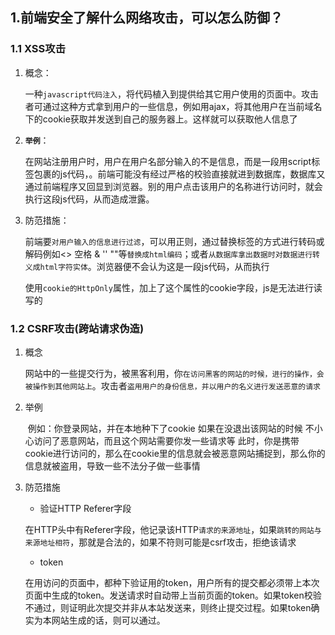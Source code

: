 ## 1.前端安全了解什么网络攻击，可以怎么防御？

### 1.1 XSS攻击

1. 概念：

   ​	一种`javascript代码注入`，将代码植入到提供给其它用户使用的页面中。攻击者可通过这种方式拿到用户的一些信息，例如用ajax，将其他用户在当前域名下的cookie获取并发送到自己的服务器上。这样就可以获取他人信息了

   

2. **`举例`**：

   ​	在网站注册用户时，用户在用户名部分输入的不是信息，而是一段用script标签包裹的js代码，<script>xxx</script>。前端可能没有经过严格的校验直接就进到数据库，数据库又通过前端程序又回显到浏览器。别的用户点击该用户的名称进行访问时，就会执行这段js代码，从而造成泄露。

   

3. 防范措施：

   ​	前端要`对用户输入的信息进行过滤`，可以用正则，通过替换标签的方式进行转码或解码例如<> 空格 & '' ""等`替换成html编码`；或者`从数据库拿出数据时对数据进行转义成html字符实体`。浏览器便不会认为这是一段js代码，从而执行

   ​	使用`cookie的HttpOnly`属性，加上了这个属性的cookie字段，js是无法进行读写的



### 1.2 CSRF攻击(跨站请求伪造)

1. 概念

   ​	网站中的一些提交行为，被黑客利用，你`在访问黑客的网站的时候，进行的操作，会被操作到其他网站上`。攻击者`盗用用户的身份信息，并以用户的名义进行发送恶意的请求`

   

2. 举例

   ​	 例如：你登录网站，并在本地种下了cookie 如果在没退出该网站的时候 不小心访问了恶意网站，而且这个网站需要你发一些请求等 此时，你是携带cookie进行访问的，那么在cookie里的信息就会被恶意网站捕捉到，那么你的信息就被盗用，导致一些不法分子做一些事情

   

3. 防范措施

   - 验证HTTP Referer字段

   ​		在HTTP头中有Referer字段，他记录该HTTP`请求的来源地址`，如果`跳转的网站与来源地址相符`，那就是合法的，如果不符则可能是csrf攻击，拒绝该请求

   - token

   ​		在用访问的页面中，都种下验证用的token，用户所有的提交都必须带上本次页面中生成的token。发送请求时自动带上当前页面的token。如果token校验不通过，则证明此次提交并非从本站发送来，则终止提交过程。如果token确实为本网站生成的话，则可以通过。